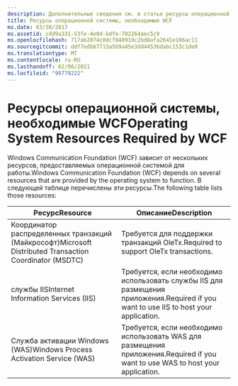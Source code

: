 ```yaml
---
description: Дополнительные сведения см. в статье ресурсы операционной системы, необходимые для WCF.
title: Ресурсы операционной системы, необходимые WCF
ms.date: 03/30/2017
ms.assetid: cdd9a331-53fe-4e0d-bdfe-782264aec5c9
ms.openlocfilehash: 717ab2074c0dcf840919c2bd8afa2641e106ac11
ms.sourcegitcommit: ddf7edb67715a5b9a45e3dd44536dabc153c1de0
ms.translationtype: MT
ms.contentlocale: ru-RU
ms.lasthandoff: 02/06/2021
ms.locfileid: "99779222"
---
```

# <a name="operating-system-resources-required-by-wcf"></a><span data-ttu-id="c132f-103">Ресурсы операционной системы, необходимые WCF</span><span class="sxs-lookup"><span data-stu-id="c132f-103">Operating System Resources Required by WCF</span></span>

<span data-ttu-id="c132f-104">Windows Communication Foundation (WCF) зависит от нескольких ресурсов, предоставляемых операционной системой для работы.</span><span class="sxs-lookup"><span data-stu-id="c132f-104">Windows Communication Foundation (WCF) depends on several resources that are provided by the operating system to function.</span></span> <span data-ttu-id="c132f-105">В следующей таблице перечислены эти ресурсы.</span><span class="sxs-lookup"><span data-stu-id="c132f-105">The following table lists those resources:</span></span>

|<span data-ttu-id="c132f-106">Ресурс</span><span class="sxs-lookup"><span data-stu-id="c132f-106">Resource</span></span>|<span data-ttu-id="c132f-107">Описание</span><span class="sxs-lookup"><span data-stu-id="c132f-107">Description</span></span>|
|--------------|-----------------|
|<span data-ttu-id="c132f-108">Координатор распределенных транзакций (Майкрософт)</span><span class="sxs-lookup"><span data-stu-id="c132f-108">Microsoft Distributed Transaction Coordinator (MSDTC)</span></span>|<span data-ttu-id="c132f-109">Требуется для поддержки транзакций OleTx.</span><span class="sxs-lookup"><span data-stu-id="c132f-109">Required to support OleTx transactions.</span></span>|
|<span data-ttu-id="c132f-110">службы IIS</span><span class="sxs-lookup"><span data-stu-id="c132f-110">Internet Information Services (IIS)</span></span>|<span data-ttu-id="c132f-111">Требуется, если необходимо использовать службы IIS для размещения приложения.</span><span class="sxs-lookup"><span data-stu-id="c132f-111">Required if you want to use IIS to host your application.</span></span>|
|<span data-ttu-id="c132f-112">Служба активации Windows (WAS)</span><span class="sxs-lookup"><span data-stu-id="c132f-112">Windows Process Activation Service (WAS)</span></span>|<span data-ttu-id="c132f-113">Требуется, если необходимо использовать WAS для размещения приложения.</span><span class="sxs-lookup"><span data-stu-id="c132f-113">Required if you want to use WAS to host your application.</span></span>|
